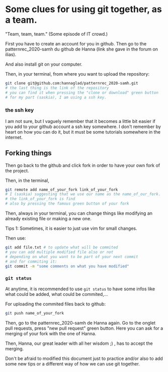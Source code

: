 
# Some clues for using git together, as a team.

"Team, team, team." (Some episode of IT crowd.)

First you have to create an account for you in github.
Then go to the patternrec_2020-samh du github de Hanna 
(link she gave in the forum on ilias).

And also install git on your computer.

Then, in your terminal, from where you want to upload the repository: 
```bash
git clone git@github.com:hannaglad/patternrec_2020-samh.git 
# the last thing is the link of the repository
# you can find it when pressing the "clone or download" green button
# for my part (saskia), I am using a ssh key. 
``` 

### the ssh key

I am not sure, but I vaguely remember that it becomes a little bit 
easier if you add to your github account a ssh key somewhere. 
I don't remember by heart on how you can do it, but it must be some 
tutorials somewhere in the internet.

## Forking things

Then go back to the github and click fork in order to have your own fork 
of the project.

Then, in the terminal, 
```bash
git remote add name_of_your_fork link_of_your_fork
# I (saskia) suggesting that we use our name as the name_of_our_fork.
# the link_of_your_fork is find 
# also by pressing the famous green button of your fork
``` 

Then, always in your terminal, you can change things like modifying an 
already existing file or making a new one. 

Tips 1: Sometimes, it is easier to just use vim for small changes.

Then use:
```bash
git add file.txt # to update what will be commited
# you can add multiple modified file also or not
# depending on what you want to be part of your next commit
# and for commiting it:
git commit -m "some comments on what you have modified"
```  

### ```git status``` 

At anytime, it is recommended to use ```git status``` to have some infos 
like what could be added, what could be commited,...

For uploading the commited files back to github:
```bash
git push name_of_your_fork
``` 

Then, go to the patternrec_2020-samh de Hanna again. 
Go to the onglet pull requests, press "new pull request" green button. 
Here you can ask for a merging of your fork with the one of Hanna.

Then, Hanna, our great leader with all her wisdom ;) , 
has to accept the merging.

Don't be afraid to modified this document just to practice and/or also 
to add some new tips or a different way of how we can use git together.



